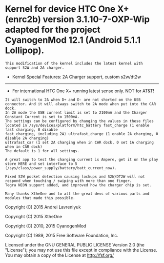 # Kernel for device HTC One X+ (enrc2b) version 3.1.10-7-OXP-Wip adapted for the project CyanogenMod 12.1 (Android 5.1.1 Lollipop).

```
This modification of the kernel includes the latest kernel with support S2W and 2A charger.

```


* Kernel Special Features: 2A Charger support, custom s2w/dt2w
---------------


* For international HTC One X+ running latest sense only. NOT for AT&T!


```
It will switch to 2A when D+ and D- are not shorted on the USB connector. And it will always switch to 2A mode when put into the CAR dock.
In 2A mode the USB current limit is set to 2100mA and the Charger Constant Current is set to 1500mA.
The settings can be configured by changing the values in these files located in /sys/devices/platform/htc_battery fast_charge (1 enable fast charging, 0 disable 
fast charging, including 2A) ultrafast_charge (1 enable 2A charging, 0 disable 2A charging) 
ultrafast_car (1 set 2A charging when in CAR dock, 0 set 1A charging when in CAR dock) 
The default is 1 for all settings.

A great app to test the charging current is Ampere, get it on the play store HERE and set interface to 5 (/sys/class/power_supply/battery/batt_current_now).

Fixed S2W pocket detection causing lockups and S2W/DT2W will not respond when touching / swiping with more than one finger.
Tegra NEON support added, and improved how the charger chip is set.

Many thanks XtheOne and to all the great devs of various parts and modules that made this possible.

```


Copyright (C) 2015  Andrei Lavreniyuk

Copyright (C) 2015  XtheOne

Copyright (C) 2010, 2015 CyanogenMod

Copyright (C) 1989, 2015 Free Software Foundation, Inc.

Licensed under the GNU GENERAL PUBLIC LICENSE Version 2.0 (the "License");
you may not use this file except in compliance with the License.
You may obtain a copy of the License at <http://fsf.org/>

